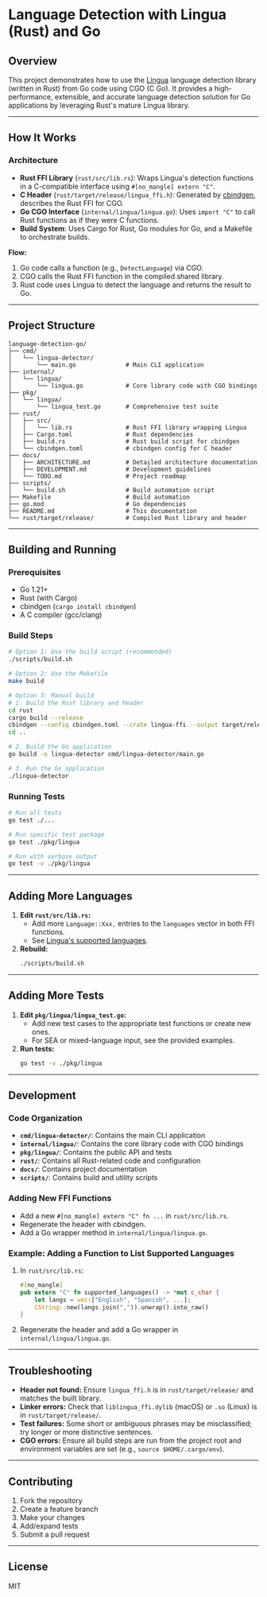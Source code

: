 # Language Detection with Lingua (Rust) and Go

## Overview
This project demonstrates how to use the [Lingua](https://github.com/pemistahl/lingua-rs) language detection library (written in Rust) from Go code using CGO (C Go). It provides a high-performance, extensible, and accurate language detection solution for Go applications by leveraging Rust's mature Lingua library.

---

## How It Works

### Architecture
- **Rust FFI Library** (`rust/src/lib.rs`): Wraps Lingua's detection functions in a C-compatible interface using `#[no_mangle] extern "C"`.
- **C Header** (`rust/target/release/lingua_ffi.h`): Generated by [cbindgen](https://github.com/mozilla/cbindgen), describes the Rust FFI for CGO.
- **Go CGO Interface** (`internal/lingua/lingua.go`): Uses `import "C"` to call Rust functions as if they were C functions.
- **Build System**: Uses Cargo for Rust, Go modules for Go, and a Makefile to orchestrate builds.

**Flow:**
1. Go code calls a function (e.g., `DetectLanguage`) via CGO.
2. CGO calls the Rust FFI function in the compiled shared library.
3. Rust code uses Lingua to detect the language and returns the result to Go.

---

## Project Structure
```
language-detection-go/
├── cmd/
│   └── lingua-detector/
│       └── main.go              # Main CLI application
├── internal/
│   └── lingua/
│       └── lingua.go            # Core library code with CGO bindings
├── pkg/
│   └── lingua/
│       └── lingua_test.go       # Comprehensive test suite
├── rust/
│   ├── src/
│   │   └── lib.rs               # Rust FFI library wrapping Lingua
│   ├── Cargo.toml               # Rust dependencies
│   ├── build.rs                 # Rust build script for cbindgen
│   └── cbindgen.toml            # cbindgen config for C header
├── docs/
│   ├── ARCHITECTURE.md          # Detailed architecture documentation
│   ├── DEVELOPMENT.md           # Development guidelines
│   └── TODO.md                  # Project roadmap
├── scripts/
│   └── build.sh                 # Build automation script
├── Makefile                     # Build automation
├── go.mod                       # Go dependencies
├── README.md                    # This documentation
└── rust/target/release/         # Compiled Rust library and header
```

---

## Building and Running

### Prerequisites
- Go 1.21+
- Rust (with Cargo)
- cbindgen (`cargo install cbindgen`)
- A C compiler (gcc/clang)

### Build Steps
```sh
# Option 1: Use the build script (recommended)
./scripts/build.sh

# Option 2: Use the Makefile
make build

# Option 3: Manual build
# 1. Build the Rust library and header
cd rust
cargo build --release
cbindgen --config cbindgen.toml --crate lingua-ffi --output target/release/lingua_ffi.h
cd ..

# 2. Build the Go application
go build -o lingua-detector cmd/lingua-detector/main.go

# 3. Run the Go application
./lingua-detector
```

### Running Tests
```sh
# Run all tests
go test ./...

# Run specific test package
go test ./pkg/lingua

# Run with verbose output
go test -v ./pkg/lingua
```

---

## Adding More Languages
1. **Edit `rust/src/lib.rs`:**
   - Add more `Language::Xxx,` entries to the `languages` vector in both FFI functions.
   - See [Lingua's supported languages](https://github.com/pemistahl/lingua-rs#supported-languages).
2. **Rebuild:**
   ```sh
   ./scripts/build.sh
   ```

---

## Adding More Tests
1. **Edit `pkg/lingua/lingua_test.go`:**
   - Add new test cases to the appropriate test functions or create new ones.
   - For SEA or mixed-language input, see the provided examples.
2. **Run tests:**
   ```sh
   go test -v ./pkg/lingua
   ```

---

## Development

### Code Organization
- **`cmd/lingua-detector/`**: Contains the main CLI application
- **`internal/lingua/`**: Contains the core library code with CGO bindings
- **`pkg/lingua/`**: Contains the public API and tests
- **`rust/`**: Contains all Rust-related code and configuration
- **`docs/`**: Contains project documentation
- **`scripts/`**: Contains build and utility scripts

### Adding New FFI Functions
- Add a new `#[no_mangle] extern "C" fn ...` in `rust/src/lib.rs`.
- Regenerate the header with cbindgen.
- Add a Go wrapper method in `internal/lingua/lingua.go`.

### Example: Adding a Function to List Supported Languages
1. In `rust/src/lib.rs`:
   ```rust
   #[no_mangle]
   pub extern "C" fn supported_languages() -> *mut c_char {
       let langs = vec!["English", "Spanish", ...];
       CString::new(langs.join(",")).unwrap().into_raw()
   }
   ```
2. Regenerate the header and add a Go wrapper in `internal/lingua/lingua.go`.

---

## Troubleshooting
- **Header not found:** Ensure `lingua_ffi.h` is in `rust/target/release/` and matches the built library.
- **Linker errors:** Check that `liblingua_ffi.dylib` (macOS) or `.so` (Linux) is in `rust/target/release/`.
- **Test failures:** Some short or ambiguous phrases may be misclassified; try longer or more distinctive sentences.
- **CGO errors:** Ensure all build steps are run from the project root and environment variables are set (e.g., `source $HOME/.cargo/env`).

---

## Contributing
1. Fork the repository
2. Create a feature branch
3. Make your changes
4. Add/expand tests
5. Submit a pull request

---

## License
MIT

